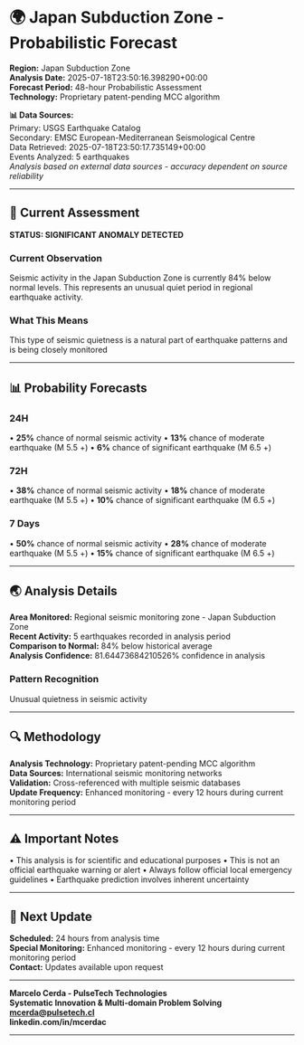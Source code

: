 # 🌍 Japan Subduction Zone - Probabilistic Forecast

**Region:** Japan Subduction Zone  
**Analysis Date:** 2025-07-18T23:50:16.398290+00:00  
**Forecast Period:** 48-hour Probabilistic Assessment  
**Technology:** Proprietary patent-pending MCC algorithm  

**📊 Data Sources:**  
Primary: USGS Earthquake Catalog  
Secondary: EMSC European-Mediterranean Seismological Centre  
Data Retrieved: 2025-07-18T23:50:17.735149+00:00  
Events Analyzed: 5 earthquakes  
*Analysis based on external data sources - accuracy dependent on source reliability*

---

## 🎯 Current Assessment

**STATUS: SIGNIFICANT ANOMALY DETECTED**

### Current Observation
Seismic activity in the Japan Subduction Zone is currently 84% below normal levels. This represents an unusual quiet period in regional earthquake activity.

### What This Means
This type of seismic quietness is a natural part of earthquake patterns and is being closely monitored

---

## 📊 Probability Forecasts

### 24H
• **25%** chance of normal seismic activity
• **13%** chance of moderate earthquake (M 5.5 +)
• **6%** chance of significant earthquake (M 6.5 +)

### 72H
• **38%** chance of normal seismic activity
• **18%** chance of moderate earthquake (M 5.5 +)
• **10%** chance of significant earthquake (M 6.5 +)

### 7 Days
• **50%** chance of normal seismic activity
• **28%** chance of moderate earthquake (M 5.5 +)
• **15%** chance of significant earthquake (M 6.5 +)

---

## 🌏 Analysis Details
**Area Monitored:** Regional seismic monitoring zone - Japan Subduction Zone  
**Recent Activity:** 5 earthquakes recorded in analysis period  
**Comparison to Normal:** 84% below historical average  
**Analysis Confidence:** 81.64473684210526% confidence in analysis  

### Pattern Recognition
Unusual quietness in seismic activity

---

## 🔍 Methodology
**Analysis Technology:** Proprietary patent-pending MCC algorithm  
**Data Sources:** International seismic monitoring networks  
**Validation:** Cross-referenced with multiple seismic databases  
**Update Frequency:** Enhanced monitoring - every 12 hours during current monitoring period  

---

## ⚠️ Important Notes
• This analysis is for scientific and educational purposes
• This is not an official earthquake warning or alert
• Always follow official local emergency guidelines
• Earthquake prediction involves inherent uncertainty

---

## 📅 Next Update
**Scheduled:** 24 hours from analysis time  
**Special Monitoring:** Enhanced monitoring - every 12 hours during current monitoring period  
**Contact:** Updates available upon request  

---

**Marcelo Cerda - PulseTech Technologies**  
**Systematic Innovation & Multi-domain Problem Solving**  
**mcerda@pulsetech.cl**  
**linkedin.com/in/mcerdac**

---
